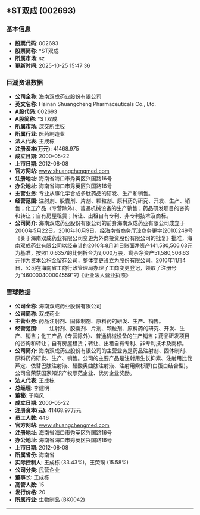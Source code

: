 ## *ST双成 (002693)

### 基本信息

- **股票代码**: 002693
- **股票简称**: *ST双成
- **所属市场**: sz
- **更新时间**: 2025-10-25 15:47:36

### 巨潮资讯数据

- **公司全称**: 海南双成药业股份有限公司
- **英文名称**: Hainan Shuangcheng Pharmaceuticals Co., Ltd.
- **A股代码**: 002693
- **A股简称**: *ST双成
- **所属市场**: 深交所主板
- **所属行业**: 医药制造业
- **法人代表**: 王成栋
- **注册资本(万元)**: 41468.975
- **成立日期**: 2000-05-22
- **上市日期**: 2012-08-08
- **官方网站**: www.shuangchengmed.com
- **注册地址**: 海南省海口市秀英区兴国路16号
- **办公地址**: 海南省海口市秀英区兴国路16号
- **主营业务**: 专业从事化学合成多肽药品的研发、生产和销售。
- **经营范围**: 注射剂、胶囊剂、片剂、颗粒剂、原料药的研究、开发、生产、销售；化工产品（专营除外）、普通机械设备的生产销售；药品研发项目的咨询和转让；自有房屋租赁；转让、出租自有专利、非专利技术及商标。
- **公司简介**: 海南双成药业股份有限公司的前身海南双成药业有限公司成立于2000年5月22日。2010年10月9日，经海南省商务厅琼商务更字[2010]249号《关于海南双成药业有限公司变更为外商投资股份有限公司的批复》批准，海南双成药业有限公司以经审计的2010年8月31日账面净资产141,580,506.63元为基准，按照1:0.6357的比例折合为9,000万股，剩余净资产51,580,506.63元作为资本公积金留存公司，整体变更设立为股份有限公司。2010年11月4日，公司在海南省工商行政管理局办理了工商变更登记，领取了注册号为“460000400004559”的《企业法人营业执照》

### 雪球数据

- **公司全称**: 海南双成药业股份有限公司
- **公司简称**: 双成药业
- **主营业务**: 药品注射剂、固体制剂、原料药的研发、生产、销售。
- **经营范围**: 　　注射剂、胶囊剂、片剂、颗粒剂、原料药的研究、开发、生产、销售；化工产品（专营除外）、普通机械设备的生产销售；药品研发项目的咨询和转让；自有房屋租赁；转让、出租自有专利、非专利技术及商标。
- **公司简介**: 海南双成药业股份有限公司的主营业务是药品注射剂、固体制剂、原料药的研发、生产、销售。公司的主要产品是注射用生长抑素、注射用比伐芦定、依替巴肽注射液、醋酸奥曲肽注射液、注射用紫杉醇(白蛋白结合型)。公司曾荣获国家知识产权示范企业、优势企业奖励。
- **法人代表**: 王成栋
- **总经理**: 李建明
- **董秘**: 于晓风
- **成立日期**: 2000-05-22
- **注册资本(元)**: 41468.97万元
- **员工人数**: 446
- **官方网站**: www.shuangchengmed.com
- **注册地址**: 海南省海口市秀英区兴国路16号
- **办公地址**: 海南省海口市秀英区兴国路16号
- **上市日期**: 2012-08-08
- **所属省份**: 海南省
- **实际控制人**: 王成栋 (33.43%)，王荧璞 (15.58%)
- **公司分类**: 民营企业
- **董事长**: 王成栋
- **高管人数**: 15
- **发行价格**: 20
- **所属行业**: 生物制品 (BK0042)

---